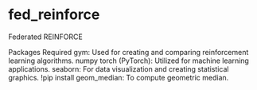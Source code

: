 # fed_reinforce
Federated REINFORCE

Packages Required
gym: Used for creating and comparing reinforcement learning algorithms.
numpy
torch (PyTorch): Utilized for machine learning applications.
seaborn: For data visualization and creating statistical graphics. 
!pip install geom\_median: To compute geometric median.
